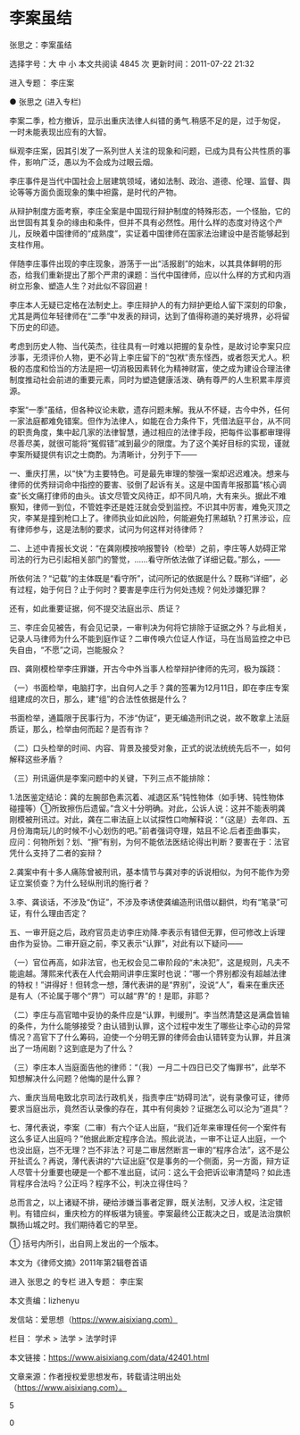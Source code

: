 # 李案虽结

张思之：李案虽结

选择字号：大 中 小   本文共阅读 4845 次 更新时间：2011-07-22 21:32

进入专题： 李庄案  

● 张思之 (进入专栏)  

李案二季，检方撤诉，显示出重庆法律人纠错的勇气.稍感不足的是，过于匆促，一时未能表现出应有的大智。

纵观李庄案，因其引发了一系列世人关注的现象和问题，已成为具有公共性质的事件，影响广泛，愚以为不会成为过眼云烟。

李庄事件是当代中国社会上层建筑领域，诸如法制、政治、道德、伦理、监督、舆论等等方面负面现象的集中袒露，是时代的产物。

从辩护制度方面考察，李庄全案是中国现行辩护制度的特殊形态，一个怪胎，它的出世固有其复杂的缘由和条件，但并不具有必然性。用什么样的态度对待这个产儿，反映着中国律师的“成熟度”，实证着中国律师在国家法治建设中是否能够起到支柱作用。

伴随李庄事件出现的李庄现象，游荡于一出“活报剧”的始末，以其具体鲜明的形态，给我们重新提出了那个严肃的课题：当代中国律师，应以什么样的方式和内涵树立形象、塑造人生？对此似不容回避！

李庄本人无疑已定格在法制史上。李庄辩护人的有力辩护更给人留下深刻的印象，尤其是两位年轻律师在“二季”中发表的辩词，达到了值得称道的美好境界，必将留下历史的印迹。

考虑到历史人物、当代英杰，往往具有一时难以把握的复杂性，是故讨论李案只应涉事，无须评价人物，更不必背上李庄留下的“包袱”责东怪西，或者怨天尤人。积极的态度和恰当的方法是把一切消极因素转化为精神财富，使之成为建设合理法律制度推动社会前进的重要元素，同时为塑造健康活泼、确有尊严的人生积累丰厚资源。

李案“一季”虽结，但各种议论未歇，遗存问题未解。我从不怀疑，古今中外，任何一家法庭都难免错案。但作为法律人，如能在合力条件下，凭借法庭平台，从不同的职责角度，集中起几家的法律智慧，通过相应的法律手段，把每件讼事都审理得尽善尽美，就很可能将“冤假错”减到最少的限度。为了这个美好目标的实现，谨就李案所疑提供有识之士商酌。为清晰计，分列于下——

一、重庆打黑，以“快”为主要特色。可是最先审理的黎强一案却迟迟难决。想来与律师的优秀辩词命中指控的要害、驳倒了起诉有关。这是中国青年报那篇“核心调查”长文痛打律师的由头。该文尽管文风待正，却不同凡响，大有来头。据此不难察知，律师一到位，不管姓李还是姓汪就会受到监控。不识其中厉害，难免灭顶之灾，李某是撞到枪口上了。律师执业如此凶险，何能避免打黑越轨？打黑涉讼，应有律师参与，这是法制的要求，试问为何这样对待律师？

二、上述中青报长文说：“在龚刚模按响报警铃（检举）之前，李庄等人妨碍正常司法的行为已引起相关部门的警觉，……看守所依法做了详细记载。”那么，——

所依何法？“记载”的主体既是“看守所”，试问所记的依据是什么？既称“详细”，必有过程，始于何日？止于何时？要害是李庄行为何处违规？何处涉嫌犯罪？

还有，如此重要证据，何不提交法庭出示、质证？

三、李庄会见被告，有会见记录，一审判决为何将它排除于证据之外？与此相关，记录人马律师为什么不能到庭作证？二审传唤六位证人作证，马在当局监控之中已失自由，“不愿”之词，岂能服众？

四、龚刚模检举李庄罪嫌，开古今中外当事人检举辩护律师的先河，极为蹊跷：

（一）书面检举，电脑打字，出自何人之手？龚的签署为12月11日，即在李庄专案组建成的次日，那么，建“组”的合法性依据是什么？

书面检举，通篇限于民事行为，不涉“伪证”，更无编造刑讯之说，故不敢拿上法庭质证，那么，检举由何而起？是否有诈？

（二）口头检举的时间、内容、背景及接受对象，正式的说法统统先后不一，如何解释这些矛盾？

（三）刑讯逼供是李案问题中的关键，下列三点不能排除：

1.法医鉴定结论：龚的左腕部色素沉着、减退区系“钝性物体（如手铐、钝性物体碰撞等）①所致擦伤后遗留。”含义十分明确。对此，公诉人说：这并不能表明龚刚模被刑讯过。对此，龚在二审法庭上以试探性口吻解释说：“（这是）去年四、五月份海南玩儿的时候不小心划伤的吧。”前者强词夺理，姑且不论.后者歪曲事实，应问：何物所划？划、“擦”有别，为何不能依法医结论得出判断？要害在于：法官凭什么支持了二者的妄辩？

2.龚案中有十多人痛陈曾被刑讯，基本情节与龚对李的诉说相似，为何不能作为旁证立案侦查？为什么轻纵刑讯的施行者？

3.李、龚谈话，不涉及“伪证”，不涉及李诱使龚编造刑讯借以翻供，均有“笔录”可证，有什么理由否定？

五、一审开庭之后，政府官员走访李庄劝降.李表示有错但无罪，但可修改上诉理由作为妥协。二审开庭之前，李又表示“认罪”，对此有以下疑问——

（一）官位再高，如非法官，也无权会见二审阶段的“未决犯”，这是规则，凡夫不能逾越。薄熙来代表在人代会期间讲李庄案时也说：“哪一个界别都没有超越法律的特权！”讲得好！但转念一想，薄代表讲的是“界别”，没说“人”，看来在重庆还是有人（不论属于哪个“界”）可以越“界”的！是耶，非耶？

（二）李庄与高官暗中妥协的条件应是“认罪，判缓刑”。李当然清楚这是满盘皆输的条件，为什么能够接受？由认错到认罪，这个过程中发生了哪些让李心动的异常情况？高官下了什么筹码，迫使一个分明无罪的律师会由认错转变为认罪，并且演出了一场闹剧？这到底是为了什么？

（三）李庄本人当庭面告他的律师：“（我）一月二十四日已交了悔罪书”，此举不知想解决什么问题？他悔的是什么罪？

六、重庆当局电致北京司法行政机关，指责李庄“妨碍司法”，说有录像可证，律师要求当庭出示，竟然否认录像的存在，其中有何奥妙？证据怎么可以沦为“道具”？

七、薄代表说，李案（二审）有六个证人出庭，“我们近年来审理任何一个案件有这么多证人出庭吗？”他据此断定程序合法。照此说法，一审不让证人出庭，一个也没出庭，岂不无理？岂不非法？可是二审居然断言一审的“程序合法”，这不是公开扯谎么？再说，薄代表讲的“六证出庭”仅是事务的一个侧面，另一方面，辩方证人尽管十分重要也硬是一个都不准出庭，试问：这么干会把诉讼审清楚吗？如此违背程序合法吗？公正吗？程序不公，判决立得住吗？

总而言之，以上诸疑不排，硬给涉嫌当事者定罪，既关法制，又涉人权，注定错判。有错应纠，重庆检方的样板堪为镜鉴。李案最终公正裁决之日，或是法治旗帜飘扬山城之时。我们期待着它的早至。

① 括号内所引，出自网上发出的一个版本。

本文为《律师文摘》2011年第2辑卷首语

进入 张思之 的专栏     进入专题： 李庄案  

本文责编：lizhenyu

发信站：爱思想（https://www.aisixiang.com）

栏目： 学术 > 法学 > 法学时评

本文链接：https://www.aisixiang.com/data/42401.html

文章来源：作者授权爱思想发布，转载请注明出处（https://www.aisixiang.com）。

5

0